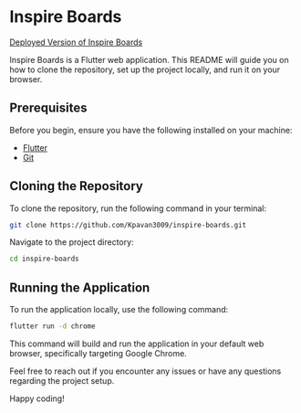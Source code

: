 
# Inspire Boards

[Deployed Version of Inspire Boards](https://66480f617c57ca69cbac9309--symphonious-malasada-ce50df.netlify.app/)

Inspire Boards is a Flutter web application. This README will guide you on how to clone the repository, set up the project locally, and run it on your browser.

## Prerequisites

Before you begin, ensure you have the following installed on your machine:

- [Flutter](https://flutter.dev/docs/get-started/install)
- [Git](https://git-scm.com/downloads)

## Cloning the Repository

To clone the repository, run the following command in your terminal:

```bash
git clone https://github.com/Kpavan3009/inspire-boards.git
```

Navigate to the project directory:

```bash
cd inspire-boards
```

## Running the Application

To run the application locally, use the following command:

```bash
flutter run -d chrome
```

This command will build and run the application in your default web browser, specifically targeting Google Chrome.


Feel free to reach out if you encounter any issues or have any questions regarding the project setup.

Happy coding!
```
